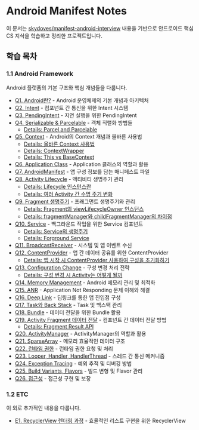# Android Manifest Notes

이 문서는 [skydoves/manifest-android-interview](https://github.com/skydoves/manifest-android-interview) 내용을 기반으로 안드로이드 핵심 CS 지식을 학습하고 정리한 프로젝트입니다.

## 학습 목차

### 1.1 Android Framework

Android 플랫폼의 기본 구조와 핵심 개념들을 다룹니다.

- [Q1. Android란?](Q1-Android.md) - Android 운영체제의 기본 개념과 아키텍처
- [Q2. Intent](Q2-Intent.md) - 컴포넌트 간 통신을 위한 Intent 시스템
- [Q3. PendingIntent](Q3-Pending-Intent.md) - 지연 실행을 위한 PendingIntent  
- [Q4. Serializable & Parcelable](Q4-Serializable-Parcelable.md) - 객체 직렬화 방법들
  - [Details: Parcel and Parcelable](Details-Parcel-and-Parcelable.md)
- [Q5. Context](Q5-Context.md) - Android의 Context 개념과 올바른 사용법
  - [Details: 올바른 Context 사용법](Details-올바른-Context-사용법.md)
  - [Details: ContextWrapper](Details-ContextWrapper.md)
  - [Details: This vs BaseContext](Details-This-vs-BaseContext.md)
- [Q6. Application Class](Q6-Application-Class.md) - Application 클래스의 역할과 활용
- [Q7. AndroidManifest](Q7-AndroidManifest.md) - 앱 구성 정보를 담는 매니페스트 파일
- [Q8. Activity Lifecycle](Q8-Activity-LifeCycle.md) - 액티비티 생명주기 관리
  - [Details: Lifecycle 인스턴스란](Details-Lifecycle-인스턴스란.md)
  - [Details: 여러 Activity 간 수명 주기 변화](Details-여러-Activity-간-수명-주기-변화.md)
- [Q9. Fragment 생명주기](Q9-Fragment-생명주기.md) - 프래그먼트 생명주기와 관리
  - [Details: Fragment의 viewLifecycleOwner 인스턴스](Details-Fragment의-viewLifecycleOwner-인스턴스.md)
  - [Details: fragmentManager와 childFragmentManager의 차이점](Details-fragmentManager와-childFragmentManager의-차이점.md)
- [Q10. Service](Q10-Service.md) - 백그라운드 작업을 위한 Service 컴포넌트
  - [Details: Service의 생명주기](Details-Service의-생명주기.md)
  - [Details: Forground Service](Details-Forground-Service.md)
- [Q11. BroadcastReceiver](Q11-BroadcastReceiver.md) - 시스템 및 앱 이벤트 수신
- [Q12. ContentProvider](Q12-ContentProvider.md) - 앱 간 데이터 공유를 위한 ContentProvider
  - [Details: 앱 시작 시 ContentProvider 사용하여 구성을 초기화하기](Details-앱-시작-시-ContentProvider-사용하여-구성을-초기화하기.md)
- [Q13. Configuration Change](Q13-Configuration-Change.md) - 구성 변경 처리 전략
  - [Details: 구성 변경 시 Activity는 어떻게 될까](Details-구성-변경-시-Activity는-어떻게-될까.md)
- [Q14. Memory Management](Q14-Memory-Management.md) - Android 메모리 관리 및 최적화
- [Q15. ANR](Q15-ANR.md) - Application Not Responding 문제 이해와 해결
- [Q16. Deep Link](Q16-Deep-Link.md) - 딥링크를 통한 앱 진입점 구성
- [Q17. Task와 Back Stack](Q17-Task와-back-stack.md) - Task 및 백스택 관리
- [Q18. Bundle](Q18-Bundle.md) - 데이터 전달을 위한 Bundle 활용
- [Q19. Activity Fragment 데이터 전달](Q19-Activity-Fragment-데이터-전달.md) - 컴포넌트 간 데이터 전달 방법
  - [Details: Fragment Result API](Details-Fragment-Result-API.md)
- [Q20. ActivityManager](Q20-ActivityManager.md) - ActivityManager의 역할과 활용
- [Q21. SparseArray](Q21-SparseArray.md) - 메모리 효율적인 데이터 구조
- [Q22. 런타임 권한](Q22-Runtime-Permission.md) - 런타임 권한 요청 및 처리
- [Q23. Looper, Handler, HandlerThread](Q23-Looper-Handler-HandlerThread.md) - 스레드 간 통신 메커니즘
- [Q24. Exception Tracing](Q24-Exception-Tracing.md) - 예외 추적 및 디버깅 방법
- [Q25. Build Variants, Flavors](Q25-Build-Variants-Flavors.md) - 빌드 변형 및 Flavor 관리
- [Q26. 접근성](Q26-Accessibility.md) - 접근성 구현 및 보장

### 1.2 ETC

이 외로 추가적인 내용을 다룹니다.

- [E1. RecyclerView 렌더링 과정](E1-RecyclerView-렌더링-과정.md) - 효율적인 리스트 구현을 위한 RecyclerView
